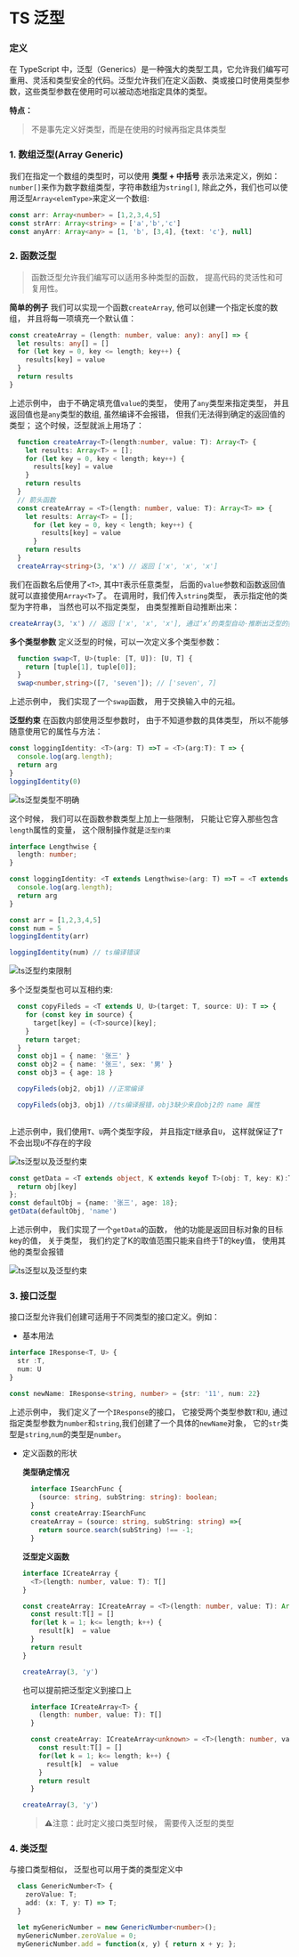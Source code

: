 # TS 泛型

### 定义

在 TypeScript 中，泛型（Generics）是一种强大的类型工具，它允许我们编写可重用、灵活和类型安全的代码。泛型允许我们在定义函数、类或接口时使用类型参数，这些类型参数在使用时可以被动态地指定具体的类型。

**特点：**

> 不是事先定义好类型，而是在使用的时候再指定具体类型

### 1. 数组泛型(Array Generic)

  我们在指定一个数组的类型时，可以使用 **类型 + 中括号** 表示法来定义，例如： `number[]`来作为数字数组类型，字符串数组为`string[]`, 除此之外，我们也可以使用泛型`Array<elemType>`来定义一个数组:

  ```typescript
  const arr: Array<number> = [1,2,3,4,5]
  const strArr: Array<string> = ['a','b','c']
  const anyArr: Array<any> = [1, 'b', [3,4], {text: 'c'}, null]
  ```

### 2. 函数泛型

  > 函数泛型允许我们编写可以适用多种类型的函数， 提高代码的灵活性和可复用性。

  **简单的例子**
  我们可以实现一个函数`createArray`, 他可以创建一个指定长度的数组， 并且将每一项填充一个默认值：

  ```typescript
  const createArray = (length: number, value: any): any[] => {
    let results: any[] = []
    for (let key = 0, key <= length; key++) {
      results[key] = value
    }
    return results
  }

  ```

  上述示例中， 由于不确定填充值`value`的类型， 使用了`any`类型来指定类型， 并且返回值也是`any`类型的数组, 虽然编译不会报错， 但我们无法得到确定的返回值的类型； 这个时候，泛型就派上用场了：

  ```typescript
    function createArray<T>(length:number, value: T): Array<T> {
      let results: Array<T> = [];
      for (let key = 0, key < length; key++) {
        results[key] = value
      }
      return results
    }
    // 箭头函数
    const createArray = <T>(length: number, value: T): Array<T> => {
      let results: Array<T> = [];
        for (let key = 0, key < length; key++) {
          results[key] = value
        }
      return results
    }
    createArray<string>(3, 'x') // 返回 ['x', 'x', 'x']
  ```

  我们在函数名后使用了`<T>`, 其中`T`表示任意类型， 后面的`value`参数和函数返回值就可以直接使用`Array<T>`了。
  在调用时，我们传入`string`类型， 表示指定他的类型为字符串， 当然也可以不指定类型， 由类型推断自动推断出来：

  ```typescript
  createArray(3, 'x') // 返回 ['x', 'x', 'x'], 通过‘x’的类型自动·推断出泛型的类型
  ```

  **多个类型参数**
  定义泛型的时候，可以一次定义多个类型参数：

  ```typescript
    function swap<T, U>(tuple: [T, U]): [U, T] {
      return [tuple[1], tuple[0]];
    }
    swap<number,string>([7, 'seven']); // ['seven', 7]
  ```

  上述示例中， 我们实现了一个`swap`函数， 用于交换输入中的元祖。

  **泛型约束**
  在函数内部使用泛型参数时， 由于不知道参数的具体类型， 所以不能够随意使用它的属性与方法：

  ```typescript
  const loggingIdentity: <T>(arg: T) =>T = <T>(arg:T): T => {
    console.log(arg.length);
    return arg
  }
  loggingIdentity(0)
  ```

  ![ts泛型类型不明确](/image/typescriptConstraint.jpeg)

  这个时候， 我们可以在函数参数类型上加上一些限制， 只能让它穿入那些包含`length`属性的变量， 这个限制操作就是`泛型约束`

  ```typescript
  interface Lengthwise {
    length: number;
  }

  const loggingIdentity: <T extends Lengthwise>(arg: T) =>T = <T extends Lengthwise>(arg:T): T => {
    console.log(arg.length);
    return arg
  }

  const arr = [1,2,3,4,5]
  const num = 5
  loggingIdentity(arr)

  loggingIdentity(num) // ts编译错误

  ```

  ![ts泛型约束限制](/image/typescriptlength.png)

  多个泛型类型也可以互相约束:

  ```typescript
    const copyFileds = <T extends U, U>(target: T, source: U): T => {
      for (const key in source) {
        target[key] = (<T>source)[key];
      }
      return target;
    }
    const obj1 = { name: '张三' }
    const obj2 = { name: '张三', sex: '男' }
    const obj3 = { age: 18 }

    copyFileds(obj2, obj1) //正常编译

    copyFileds(obj3, obj1) //ts编译报错，obj3缺少来自obj2的 name 属性
    
  ```

  上述示例中，我们使用`T`、`U`两个类型字段， 并且指定`T`继承自`U`， 这样就保证了`T`不会出现`U`不存在的字段

  ![ts泛型以及泛型约束](/image/typescript-example.png)

  ```typescript
  const getData = <T extends object, K extends keyof T>(obj: T, key: K):T[K]  => {
    return obj[key]
  };
  const defaultObj = {name: '张三', age: 18};
  getData(defaultObj, 'name')
  ```

  上述示例中， 我们实现了一个`getData`的函数， 他的功能是返回目标对象的目标key的值， 关于类型， 我们约定了K的取值范围只能来自终于T的key值， 使用其他的类型会报错

  ![ts泛型以及泛型约束](/image/typescriptGenerics.jpeg)

### 3. 接口泛型

接口泛型允许我们创建可适用于不同类型的接口定义。例如：

- 基本用法

```typescript
interface IResponse<T, U> {
  str :T,
  num: U
}

const newName: IResponse<string, number> = {str: '11', num: 22}
```

上述示例中， 我们定义了一个`IResponse`的接口， 它接受两个类型参数`T`和`U`, 通过指定类型参数为`number`和`string`,我们创建了一个具体的`newName`对象， 它的`str`类型是`string`,`num`的类型是`number`。

- 定义函数的形状

  **类型确定情况**

  ```typescript
    interface ISearchFunc {
      (source: string, subString: string): boolean;
    }
    const createArray:ISearchFunc
    createArray = (source: string, subString: string) =>{
      return source.search(subString) !== -1;
    }
  ```

  **泛型定义函数**

  ```typescript
  interface ICreateArray {
    <T>(length: number, value: T): T[]
  }

  const createArray: ICreateArray = <T>(length: number, value: T): Array<T> => {
    const result:T[] = []
    for(let k = 1; k<= length; k++) {
      result[k]  = value
    }
    return result
  }

  createArray(3, 'y')
  ```

  也可以提前把泛型定义到接口上

  ```typescript
    interface ICreateArray<T> {
      (length: number, value: T): T[]
    }

    const createArray: ICreateArray<unknown> = <T>(length: number, value: T): Array<T> => {
      const result:T[] = []
      for(let k = 1; k<= length; k++) {
        result[k]  = value
      }
      return result
    }

  createArray(3, 'y')
  ```

  > ⚠️注意：此时定义接口类型时候， 需要传入泛型的类型

### 4. 类泛型

  与接口类型相似， 泛型也可以用于类的类型定义中

  ```typescript
    class GenericNumber<T> {
      zeroValue: T;
      add: (x: T, y: T) => T;
    }

    let myGenericNumber = new GenericNumber<number>();
    myGenericNumber.zeroValue = 0;
    myGenericNumber.add = function(x, y) { return x + y; };
  ```
